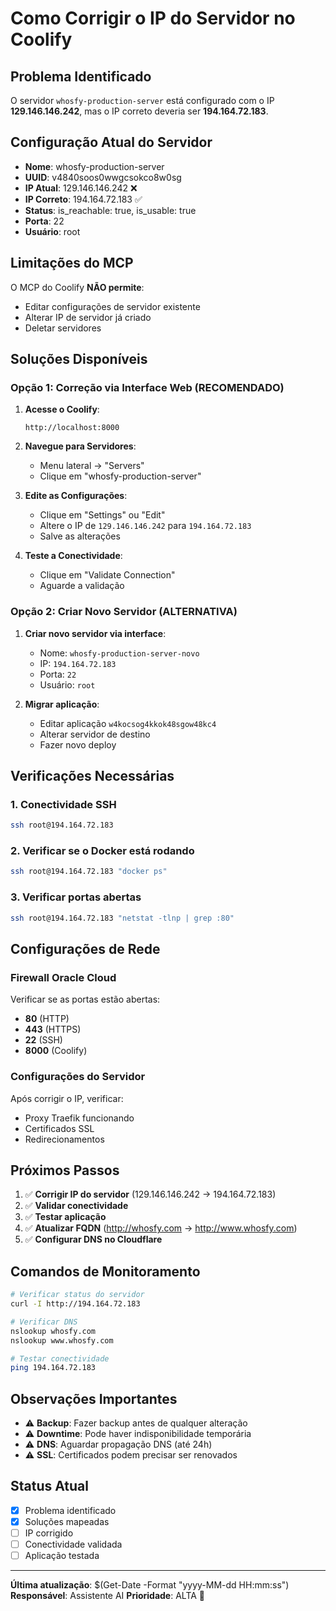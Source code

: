 # Como Corrigir o IP do Servidor no Coolify

## Problema Identificado

O servidor `whosfy-production-server` está configurado com o IP **129.146.146.242**, mas o IP correto deveria ser **194.164.72.183**.

## Configuração Atual do Servidor

- **Nome**: whosfy-production-server
- **UUID**: v4840soos0wwgcsokco8w0sg
- **IP Atual**: 129.146.146.242 ❌
- **IP Correto**: 194.164.72.183 ✅
- **Status**: is_reachable: true, is_usable: true
- **Porta**: 22
- **Usuário**: root

## Limitações do MCP

O MCP do Coolify **NÃO permite**:
- Editar configurações de servidor existente
- Alterar IP de servidor já criado
- Deletar servidores

## Soluções Disponíveis

### Opção 1: Correção via Interface Web (RECOMENDADO)

1. **Acesse o Coolify**:
   ```
   http://localhost:8000
   ```

2. **Navegue para Servidores**:
   - Menu lateral → "Servers"
   - Clique em "whosfy-production-server"

3. **Edite as Configurações**:
   - Clique em "Settings" ou "Edit"
   - Altere o IP de `129.146.146.242` para `194.164.72.183`
   - Salve as alterações

4. **Teste a Conectividade**:
   - Clique em "Validate Connection"
   - Aguarde a validação

### Opção 2: Criar Novo Servidor (ALTERNATIVA)

1. **Criar novo servidor via interface**:
   - Nome: `whosfy-production-server-novo`
   - IP: `194.164.72.183`
   - Porta: `22`
   - Usuário: `root`

2. **Migrar aplicação**:
   - Editar aplicação `w4kocsog4kkok48sgow48kc4`
   - Alterar servidor de destino
   - Fazer novo deploy

## Verificações Necessárias

### 1. Conectividade SSH
```bash
ssh root@194.164.72.183
```

### 2. Verificar se o Docker está rodando
```bash
ssh root@194.164.72.183 "docker ps"
```

### 3. Verificar portas abertas
```bash
ssh root@194.164.72.183 "netstat -tlnp | grep :80"
```

## Configurações de Rede

### Firewall Oracle Cloud
Verificar se as portas estão abertas:
- **80** (HTTP)
- **443** (HTTPS)
- **22** (SSH)
- **8000** (Coolify)

### Configurações do Servidor
Após corrigir o IP, verificar:
- Proxy Traefik funcionando
- Certificados SSL
- Redirecionamentos

## Próximos Passos

1. ✅ **Corrigir IP do servidor** (129.146.146.242 → 194.164.72.183)
2. ✅ **Validar conectividade**
3. ✅ **Testar aplicação**
4. ✅ **Atualizar FQDN** (http://whosfy.com → http://www.whosfy.com)
5. ✅ **Configurar DNS no Cloudflare**

## Comandos de Monitoramento

```bash
# Verificar status do servidor
curl -I http://194.164.72.183

# Verificar DNS
nslookup whosfy.com
nslookup www.whosfy.com

# Testar conectividade
ping 194.164.72.183
```

## Observações Importantes

- ⚠️ **Backup**: Fazer backup antes de qualquer alteração
- ⚠️ **Downtime**: Pode haver indisponibilidade temporária
- ⚠️ **DNS**: Aguardar propagação DNS (até 24h)
- ⚠️ **SSL**: Certificados podem precisar ser renovados

## Status Atual

- [x] Problema identificado
- [x] Soluções mapeadas
- [ ] IP corrigido
- [ ] Conectividade validada
- [ ] Aplicação testada

---

**Última atualização**: $(Get-Date -Format "yyyy-MM-dd HH:mm:ss")
**Responsável**: Assistente AI
**Prioridade**: ALTA 🔴